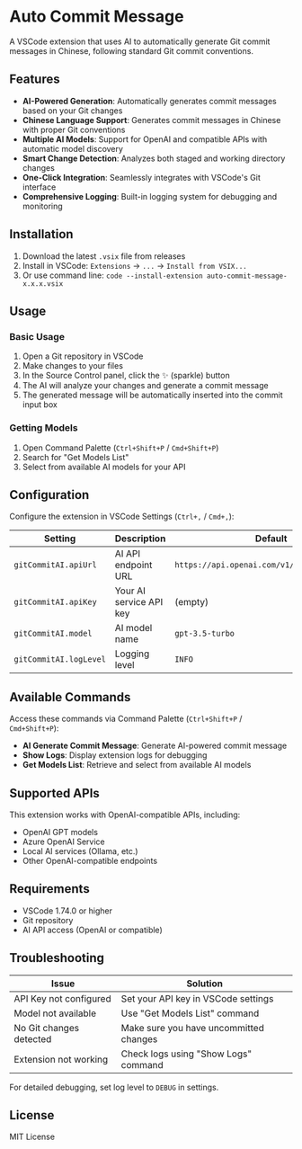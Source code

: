 # Auto Commit Message

A VSCode extension that uses AI to automatically generate Git commit messages in Chinese, following standard Git commit conventions.

## Features

- **AI-Powered Generation**: Automatically generates commit messages based on your Git changes
- **Chinese Language Support**: Generates commit messages in Chinese with proper Git conventions
- **Multiple AI Models**: Support for OpenAI and compatible APIs with automatic model discovery
- **Smart Change Detection**: Analyzes both staged and working directory changes
- **One-Click Integration**: Seamlessly integrates with VSCode's Git interface
- **Comprehensive Logging**: Built-in logging system for debugging and monitoring

## Installation

1. Download the latest `.vsix` file from releases
2. Install in VSCode: `Extensions` → `...` → `Install from VSIX...`
3. Or use command line: `code --install-extension auto-commit-message-x.x.x.vsix`

## Usage

### Basic Usage
1. Open a Git repository in VSCode
2. Make changes to your files
3. In the Source Control panel, click the ✨ (sparkle) button
4. The AI will analyze your changes and generate a commit message
5. The generated message will be automatically inserted into the commit input box

### Getting Models
1. Open Command Palette (`Ctrl+Shift+P` / `Cmd+Shift+P`)
2. Search for "Get Models List"
3. Select from available AI models for your API

## Configuration

Configure the extension in VSCode Settings (`Ctrl+,` / `Cmd+,`):

| Setting | Description | Default |
|---------|-------------|---------|
| `gitCommitAI.apiUrl` | AI API endpoint URL | `https://api.openai.com/v1/chat/completions` |
| `gitCommitAI.apiKey` | Your AI service API key | (empty) |
| `gitCommitAI.model` | AI model name | `gpt-3.5-turbo` |
| `gitCommitAI.logLevel` | Logging level | `INFO` |

## Available Commands

Access these commands via Command Palette (`Ctrl+Shift+P` / `Cmd+Shift+P`):

- **AI Generate Commit Message**: Generate AI-powered commit message
- **Show Logs**: Display extension logs for debugging
- **Get Models List**: Retrieve and select from available AI models

## Supported APIs

This extension works with OpenAI-compatible APIs, including:
- OpenAI GPT models
- Azure OpenAI Service
- Local AI services (Ollama, etc.)
- Other OpenAI-compatible endpoints

## Requirements

- VSCode 1.74.0 or higher
- Git repository
- AI API access (OpenAI or compatible)

## Troubleshooting

| Issue | Solution |
|-------|----------|
| API Key not configured | Set your API key in VSCode settings |
| Model not available | Use "Get Models List" command |
| No Git changes detected | Make sure you have uncommitted changes |
| Extension not working | Check logs using "Show Logs" command |

For detailed debugging, set log level to `DEBUG` in settings.

## License

MIT License
